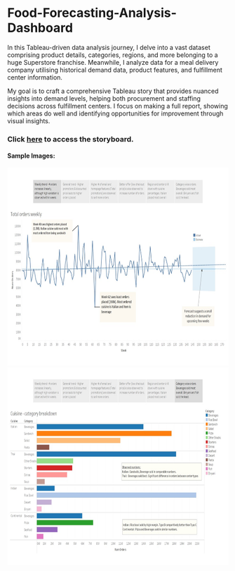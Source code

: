 # Food-Forecasting-Analysis-Dashboard

In this Tableau-driven data analysis journey, I delve into a vast dataset comprising product details, categories, regions, and more belonging to a huge Superstore franchise. Meanwhile, I analyze data for a meal delivery company utilising historical demand data, product features, and fulfillment center information. 

My goal is to craft a comprehensive Tableau story that provides nuanced insights into demand levels, helping both procurement and staffing decisions across fulfillment centers. I focus on making a full report, showing which areas do well and identifying opportunities for improvement through visual insights.

### Click [here](https://public.tableau.com/views/Food_forecasting_analysis_story/StatisticsofFoodItems?:language=en-US&:display_count=n&:origin=viz_share_link) to access the storyboard.


#### Sample Images:

<img src="https://github.com/Novid-Patsham/Food-Forecasting-Analysis-Dashboard/blob/master/Food_forecasting_analysis_imgs/Slide2.JPG" width="900" height="450">
<img src="https://github.com/Novid-Patsham/Food-Forecasting-Analysis-Dashboard/blob/master/Food_forecasting_analysis_imgs/Slide7.JPG" width="900" height="450">
